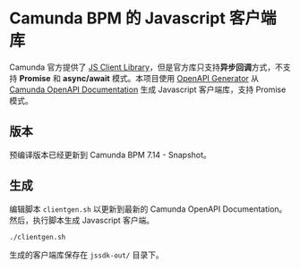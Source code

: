 # Camunda BPM 的 Javascript 客户端库

Camunda 官方提供了 [JS Client Library](https://github.com/camunda/camunda-bpm-platform/tree/master/webapps/camunda-bpm-sdk-js)，但是官方库只支持**异步回调**方式，不支持 **Promise** 和 **async/await** 模式。本项目使用 [OpenAPI Generator](https://github.com/OpenAPITools/openapi-generator) 从 [Camunda OpenAPI Documentation](https://app.camunda.com/nexus/service/rest/repository/browse/camunda-bpm/org/camunda/bpm/camunda-engine-rest-openapi/?__hstc=12929896.6e6a819ec62504cc7a64f9630a25792f.1593286657956.1610979311119.1610982609775.46&__hssc=12929896.2.1610982609775&__hsfp=2932787316) 生成 Javascript 客户端库，支持 Promise 模式。



## 版本

预编译版本已经更新到 Camunda BPM 7.14 - Snapshot。



## 生成

编辑脚本 `clientgen.sh` 以更新到最新的 Camunda OpenAPI Documentation。然后，执行脚本生成 Javascript 客户端。

```bash
./clientgen.sh
```

生成的客户端库保存在 `jssdk-out/` 目录下。